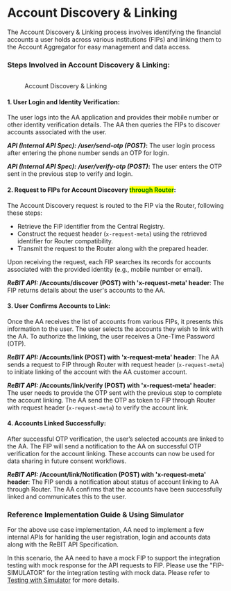 # Account Discovery & Linking

The Account Discovery & Linking process involves identifying the financial accounts a user holds across various institutions (FIPs) and linking them to the Account Aggregator for easy management and data access.

### **Steps Involved in Account Discovery & Linking:**

<figure><img src="https://lh7-rt.googleusercontent.com/docsz/AD_4nXfjISSEpnWOqjy8C0B1W4uVSxf548B1ti73BbudIHK4wleC0JkB-MyEZuBfbs8ZyxiKQ5hNKz-IxVXUhp99kXMQS8j7u8B7IIf46iIR38-eVwkbN5eSYDdLN3A80sk71QJPnDD2DA?key=bdSmp_LkiJMKaUQLHEN9__RS" alt=""><figcaption><p>Account Discovery &#x26; Linking</p></figcaption></figure>

#### **1. User Login and Identity Verification:**

The user logs into the AA application and provides their mobile number or other identity verification details. The AA then queries the FIPs to discover accounts associated with the user.

_**API (Internal API Spec):**_ _**/user/send-otp (POST)**_**:** The user login process after entering the phone number sends an OTP for login.

_**API (Internal API Spec):**_ _**/user/verify-otp (POST)**_**:** The user enters the OTP sent in the previous step to verify and login.

#### **2. Request to FIPs for Account Discovery&#x20;**<mark style="color:green;">**through Router**</mark>**:**

The Account Discovery request is routed to the FIP via the Router, following these steps:

* Retrieve the FIP identifier from the Central Registry.
* Construct the request header (`x-request-meta`) using the retrieved identifier for Router compatibility.
* Transmit the request to the Router along with the prepared header.

Upon receiving the request, each FIP searches its records for accounts associated with the provided identity (e.g., mobile number or email).

_**ReBIT API:**_**&#x20;/Accounts/discover (POST) with 'x-request-meta' header**: The FIP returns details about the user's accounts to the AA.

#### **3. User Confirms Accounts to Link:**

Once the AA receives the list of accounts from various FIPs, it presents this information to the user. The user selects the accounts they wish to link with the AA. To authorize the linking, the user receives a One-Time Password (OTP).

_**ReBIT API:**_**&#x20;/Accounts/link (POST) with 'x-request-meta' header**: The AA sends a request to FIP through Router with request header (`x-request-meta`) to initiate linking of the account with the AA customer account.

_**ReBIT API:**_**&#x20;/Accounts/link/verify (POST) with 'x-request-meta' header**: The user needs to provide the OTP sent with the previous step to complete the account linking. The AA send the OTP as token to FIP through Router with request header (`x-request-meta`) to verify the account link.

#### **4. Accounts Linked Successfully:**

After successful OTP verification, the user’s selected accounts are linked to the AA. The FIP will send a notification to the AA on successful OTP verification for the account linking. These accounts can now be used for data sharing in future consent workflows.

_**ReBIT API:**_**&#x20;/Account/link/Notification (POST) with 'x-request-meta' header**: The FIP sends a notification about status of account linking to AA through Router. The AA confirms that the accounts have been successfully linked and communicates this to the user.

### Reference Implementation Guide & Using Simulator

For the above use case implementation, AA need to implement a few internal APIs for hanlding the user registration, login and accounts data along with the ReBIT API Specification.

In this scenario, the AA need to have a mock FIP to support the integration testing with mock response for the API requests to FIP. Please use the "FIP-SIMULATOR" for the integration testing with mock data. Please refer to [Testing with Simulator](../../integration-with-simulators/) for more details.
